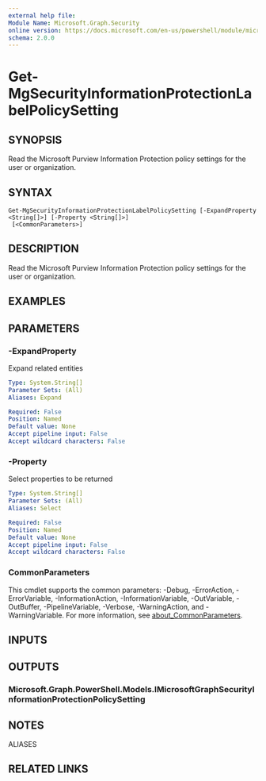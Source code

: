 ```yaml
---
external help file:
Module Name: Microsoft.Graph.Security
online version: https://docs.microsoft.com/en-us/powershell/module/microsoft.graph.security/get-mgsecurityinformationprotectionlabelpolicysetting
schema: 2.0.0
---
```


# Get-MgSecurityInformationProtectionLabelPolicySetting

## SYNOPSIS
Read the Microsoft Purview Information Protection policy settings for the user or organization.

## SYNTAX

```
Get-MgSecurityInformationProtectionLabelPolicySetting [-ExpandProperty <String[]>] [-Property <String[]>]
 [<CommonParameters>]
```

## DESCRIPTION
Read the Microsoft Purview Information Protection policy settings for the user or organization.

## EXAMPLES

## PARAMETERS

### -ExpandProperty
Expand related entities

```yaml
Type: System.String[]
Parameter Sets: (All)
Aliases: Expand

Required: False
Position: Named
Default value: None
Accept pipeline input: False
Accept wildcard characters: False
```

### -Property
Select properties to be returned

```yaml
Type: System.String[]
Parameter Sets: (All)
Aliases: Select

Required: False
Position: Named
Default value: None
Accept pipeline input: False
Accept wildcard characters: False
```

### CommonParameters
This cmdlet supports the common parameters: -Debug, -ErrorAction, -ErrorVariable, -InformationAction, -InformationVariable, -OutVariable, -OutBuffer, -PipelineVariable, -Verbose, -WarningAction, and -WarningVariable. For more information, see [about_CommonParameters](http://go.microsoft.com/fwlink/?LinkID=113216).

## INPUTS

## OUTPUTS

### Microsoft.Graph.PowerShell.Models.IMicrosoftGraphSecurityInformationProtectionPolicySetting

## NOTES

ALIASES

## RELATED LINKS

